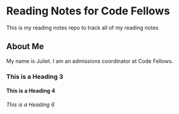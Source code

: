# Reading Notes for Code Fellows

This is my reading notes repo to track all of my reading notes

## About Me

My name is Juliet. I am an admissions coordinator at Code Fellows.

### This is a Heading 3
#### This is a Heading 4
###### This is a Heading 6

